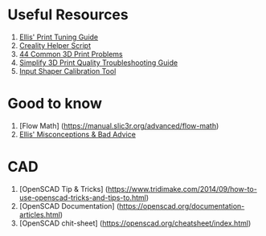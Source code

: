 # Useful Resources
1. [Ellis' Print Tuning Guide](https://ellis3dp.com/Print-Tuning-Guide/articles/index_tuning.html)
2. [Creality Helper Script](https://guilouz.github.io/Creality-Helper-Script-Wiki/helper-script/helper-script-installation/)
3. [44 Common 3D Print Problems](https://www.3dsourced.com/rigid-ink/ultimate-3d-printing-troubleshooting-guide/)
4. [Simplify 3D Print Quality Troubleshooting Guide](https://www.simplify3d.com/resources/print-quality-troubleshooting/)
4. [Input Shaper Calibration Tool](https://github.com/Frix-x/klippain-shaketune/blob/main/docs/README.md)

# Good to know
1. [Flow Math] (https://manual.slic3r.org/advanced/flow-math)
2. [Ellis' Misconceptions & Bad Advice](https://ellis3dp.com/Print-Tuning-Guide/articles/misconceptions.html#you-shouldnt-tune-extrusion-multiplier-the-slicer-knows-best)

# CAD
1. [OpenSCAD Tip & Tricks] (https://www.tridimake.com/2014/09/how-to-use-openscad-tricks-and-tips-to.html)
1. [OpenSCAD Documentation] (https://openscad.org/documentation-articles.html)
2. [OpenSCAD chit-sheet] (https://openscad.org/cheatsheet/index.html)